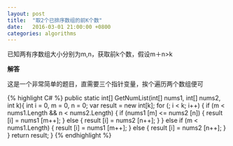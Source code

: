 ```yaml
---
layout: post
title:  "取2个已排序数组的前K个数"
date:   2016-03-01 21:00:00 +0800
categories: algorithms
---
```


已知两有序数组大小分别为m,n，获取前k个数，假设m＋n>k

**解答**

这是一个非常简单的题目，直需要三个指针变量，挨个遍历两个数组便可

{% highlight C# %}
public static int[] GetNumList(int[] nums1, int[] nums2, int k){
	int i = 0, m = 0, n = 0;
	var result = new int[k];
	for (; i < k; i++) {
		if (m < nums1.Length && n < nums2.Length) {
			if (nums1 [m] <= nums2 [n]) {
				result [i] = nums1 [m++];
			} else {
				result [i] = nums2 [n++];
			}
		} else if (m < nums1.Length) {
			result [i] = nums1 [m++];
		} else {
			result [i] = nums2 [n++];
		}
	}
	return result;
}
{% endhighlight %}
